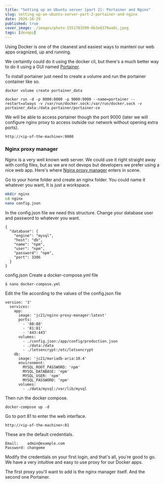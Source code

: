```yaml
---
title: "Setting up an Ubuntu server [part 2]: Portainer and Nginx"
slug: setting-up-an-ubuntu-server-part-2-portainer-and-nginx
date: 2020-10-29
published: true
cover_image: ./images/photo-1551703599-6b3e8379aa8c.jpeg
tags: [devops]
---
```


Using Docker is one of the cleanest and easiest ways to manteni our web apps oragnized, up and running.

We certaintly could do it using the docker cli, but there's a much better way to do it using a GUI named [Portainer](https://www.portainer.io/).

To install portainer just need to create a volume and run the portainer container like so.

`docker volume create portainer_data`

`docker run -d -p 8000:8000 -p 9000:9000 --name=portainer --restart=always -v /var/run/docker.sock:/var/run/docker.sock -v portainer_data:/data portainer/portainer-ce`

We will be able to access portainer though the port 9000 (later we will configure nginx proxy to access outside our network without opening extra ports).

`http://<ip-of-the-machine>:9000`

### Nginx proxy manager

Nginx is a very well known web server. We could use it right straight away with config files, but as we are not devops but developers we prefer using a nice web app. Here's where [Nginx proxy manager](https://nginxproxymanager.com/) enters in scene.

Go to your home folder and create an nginx folder. You could name it whatever you want, It is just a workspace.

```bash
mkdir nginx
cd nginx
nano config.json
```

In the config.json file we need this structure. Change your database user and password to whatever you want.

```json{codeTitle: "config.json"}
{
  "database": {
    "engine": "mysql",
    "host": "db",
    "name": "npm",
    "user": "npm",
    "password": "npm",
    "port": 3306
  }
}
```

config.json
Create a docker-compose.yml file

`$ nano docker-compose.yml`

Edit the file according to the values of the config.json file

```yaml{codeTitle: "docker-compose.yml"}
version: '3'
  services:
    app:
      image: 'jc21/nginx-proxy-manager:latest'
      ports:
        - '80:80'
        - '81:81'
        - '443:443'
      volumes:
        - ./config.json:/app/config/production.json
        - ./data:/data
        - ./letsencrypt:/etc/letsencrypt
    db:
      image: 'jc21/mariadb-aria:10.4'
      environment:
        MYSQL_ROOT_PASSWORD: 'npm'
        MYSQL_DATABASE: 'npm'
        MYSQL_USER: 'npm'
        MYSQL_PASSWORD: 'npm'
      volumes:
        - ./data/mysql:/var/lib/mysql
```

Then run the docker compose.

`docker-compose up -d`

Go to port 81 to enter the web interface.

`http://<ip-of-the-machine>:81`

These are the default credentials.

```text
Email:    admin@example.com
Password: changeme
```

Modify the credentials on your first login, and that's all, you're good to go. We have a very intuitive and easy to use proxy for our Docker apps.

The first proxy you'll want to add is the nginx manager itself. And the second one Portainer.
